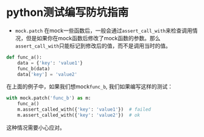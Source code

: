 # python测试编写防坑指南
- `mock.patch` 在mock一些函数后，一般会通过`assert_call_with`来检查调用情况，但是如果你在mock函数后修改了mock函数的参数。那么`assert_call_with`只能标记到修改后的值，而不是调用当时的值。
```python
def func_a():
    data = {'key': 'value1'}
    func_b(data)
    data['key'] = 'value2'
```
在上面的例子中，如果我们想mock`func_b`, 我们如果编写这样的测试：
```python
with mock.patch('func_b') as m:
    func_a()
    m.assert_called_with({'key': 'value1'})  # failed
    m.assert_called_with({'key': 'value2'})  # ok
```
这种情况需要小心应对。
